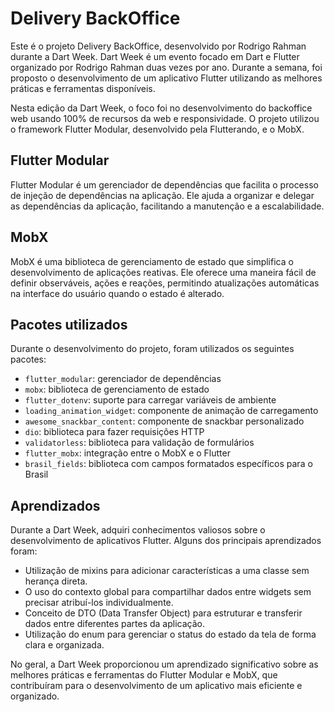# Delivery BackOffice

Este é o projeto Delivery BackOffice, desenvolvido por Rodrigo Rahman durante a Dart Week. Dart Week é um evento focado em Dart e Flutter organizado por Rodrigo Rahman duas vezes por ano. Durante a semana, foi proposto o desenvolvimento de um aplicativo Flutter utilizando as melhores práticas e ferramentas disponíveis.

Nesta edição da Dart Week, o foco foi no desenvolvimento do backoffice web usando 100% de recursos da web e responsividade. O projeto utilizou o framework Flutter Modular, desenvolvido pela Flutterando, e o MobX.

## Flutter Modular

Flutter Modular é um gerenciador de dependências que facilita o processo de injeção de dependências na aplicação. Ele ajuda a organizar e delegar as dependências da aplicação, facilitando a manutenção e a escalabilidade.

## MobX

MobX é uma biblioteca de gerenciamento de estado que simplifica o desenvolvimento de aplicações reativas. Ele oferece uma maneira fácil de definir observáveis, ações e reações, permitindo atualizações automáticas na interface do usuário quando o estado é alterado.

## Pacotes utilizados

Durante o desenvolvimento do projeto, foram utilizados os seguintes pacotes:

- `flutter_modular`: gerenciador de dependências
- `mobx`: biblioteca de gerenciamento de estado
- `flutter_dotenv`: suporte para carregar variáveis de ambiente
- `loading_animation_widget`: componente de animação de carregamento
- `awesome_snackbar_content`: componente de snackbar personalizado
- `dio`: biblioteca para fazer requisições HTTP
- `validatorless`: biblioteca para validação de formulários
- `flutter_mobx`: integração entre o MobX e o Flutter
- `brasil_fields`: biblioteca com campos formatados específicos para o Brasil

## Aprendizados

Durante a Dart Week, adquiri conhecimentos valiosos sobre o desenvolvimento de aplicativos Flutter. Alguns dos principais aprendizados foram:

- Utilização de mixins para adicionar características a uma classe sem herança direta.
- O uso do contexto global para compartilhar dados entre widgets sem precisar atribuí-los individualmente.
- Conceito de DTO (Data Transfer Object) para estruturar e transferir dados entre diferentes partes da aplicação.
- Utilização do enum para gerenciar o status do estado da tela de forma clara e organizada.

No geral, a Dart Week proporcionou um aprendizado significativo sobre as melhores práticas e ferramentas do Flutter Modular e MobX, que contribuíram para o desenvolvimento de um aplicativo mais eficiente e organizado.
